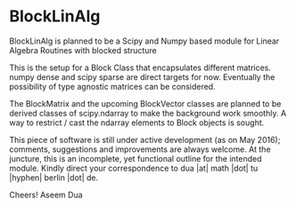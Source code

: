 # BlockLinAlg
BlockLinAlg is planned to be a Scipy and Numpy based module for Linear Algebra Routines with blocked structure

This is the setup for a Block Class that encapsulates different matrices. numpy dense and scipy sparse are direct targets for now. Eventually the possibility of type agnostic matrices can be considered. 

The BlockMatrix and the upcoming BlockVector classes are planned to be derived classes of scipy.ndarray to make the background work smoothly. A way to restrict / cast the ndarray elements to Block objects is sought.

This piece of software is still under active development (as on May 2016); comments, suggestions and improvements are always welcome. At the juncture, this is an incomplete, yet functional outline for the intended module. Kindly direct your correspondence to  dua |at| math |dot| tu |hyphen| berlin |dot| de.

Cheers!
Aseem Dua
